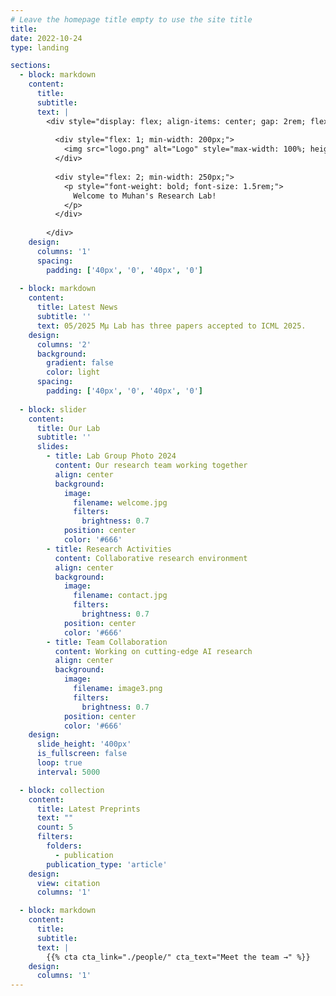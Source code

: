```yaml
---
# Leave the homepage title empty to use the site title
title:
date: 2022-10-24
type: landing

sections:
  - block: markdown
    content:
      title:
      subtitle:
      text: |
        <div style="display: flex; align-items: center; gap: 2rem; flex-wrap: wrap;">
  
          <div style="flex: 1; min-width: 200px;">
            <img src="logo.png" alt="Logo" style="max-width: 100%; height: auto;">
          </div>
  
          <div style="flex: 2; min-width: 250px;">
            <p style="font-weight: bold; font-size: 1.5rem;">
              Welcome to Muhan's Research Lab!
            </p>
          </div>
  
        </div>
    design:
      columns: '1'
      spacing:
        padding: ['40px', '0', '40px', '0']
  
  - block: markdown
    content:
      title: Latest News
      subtitle: ''
      text: 05/2025 Μμ Lab has three papers accepted to ICML 2025.
    design:
      columns: '2'
      background:
        gradient: false
        color: light
      spacing:
        padding: ['40px', '0', '40px', '0']
  
  - block: slider
    content:
      title: Our Lab
      subtitle: ''
      slides:
        - title: Lab Group Photo 2024
          content: Our research team working together
          align: center
          background:
            image:
              filename: welcome.jpg
              filters:
                brightness: 0.7
            position: center
            color: '#666'
        - title: Research Activities
          content: Collaborative research environment
          align: center
          background:
            image:
              filename: contact.jpg
              filters:
                brightness: 0.7
            position: center
            color: '#666'
        - title: Team Collaboration
          content: Working on cutting-edge AI research
          align: center
          background:
            image:
              filename: image3.png
              filters:
                brightness: 0.7
            position: center
            color: '#666'
    design:
      slide_height: '400px'
      is_fullscreen: false
      loop: true
      interval: 5000

  - block: collection
    content:
      title: Latest Preprints
      text: ""
      count: 5
      filters:
        folders:
          - publication
        publication_type: 'article'
    design:
      view: citation
      columns: '1'

  - block: markdown
    content:
      title:
      subtitle:
      text: |
        {{% cta cta_link="./people/" cta_text="Meet the team →" %}}
    design:
      columns: '1'
---
```

